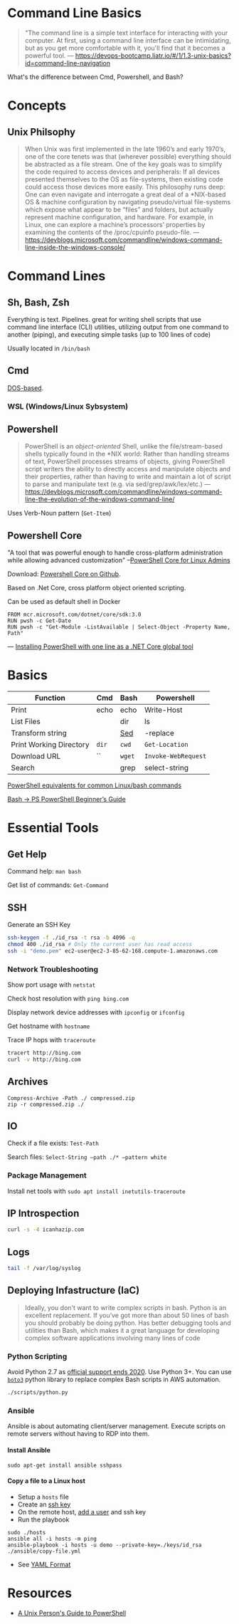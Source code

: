 
# Command Line Basics

> "The command line is a simple text interface for interacting with your computer. At first, using a command line interface can be intimidating, but as you get more comfortable with it, you'll find that it becomes a powerful tool. &mdash; https://devops-bootcamp.liatr.io/#/1/1.3-unix-basics?id=command-line-navigation


What's the difference between Cmd, Powershell, and Bash?


# Concepts

## Unix Philsophy

> When Unix was first implemented in the late 1960’s and early 1970’s, one of the core tenets was that (wherever possible) everything should be abstracted as a file stream. One of the key goals was to simplify the code required to access devices and peripherals: If all devices presented themselves to the OS as file-systems, then existing code could access those devices more easily. This philosophy runs deep: One can even navigate and interrogate a great deal of a *NIX-based OS & machine configuration by navigating pseudo/virtual file-systems which expose what appear to be “files” and folders, but actually represent machine configuration, and hardware. For example, in Linux, one can explore a machine’s processors’ properties by examining the contents of the /proc/cpuinfo pseudo-file. &mdash;https://devblogs.microsoft.com/commandline/windows-command-line-inside-the-windows-console/


# Command Lines

## Sh, Bash, Zsh

Everything is text. Pipelines. great for writing shell scripts that use command line interface (CLI) utilities, utilizing output from one command to another (piping), and executing simple tasks (up to 100 lines of code)

Usually located in `/bin/bash`

## Cmd

[DOS-based](https://github.com/microsoft/ms-dos).

### WSL (Windows/Linux Sybsystem)

## Powershell

> PowerShell is an *object-oriented* Shell, unlike the file/stream-based shells typically found in the *NIX world: Rather than handling streams of text, PowerShell processes streams of objects, giving PowerShell script writers the ability to directly access and manipulate objects and their properties, rather than having to write and maintain a lot of script to parse and manipulate text (e.g. via sed/grep/awk/lex/etc.) &mdash; https://devblogs.microsoft.com/commandline/windows-command-line-the-evolution-of-the-windows-command-line/

Uses Verb-Noun pattern (`Get-Item`)


## Powershell Core

"A tool that was powerful enough to handle cross-platform administration while allowing advanced customization" &ndash;[PowerShell Core for Linux Admins](https://linuxacademy.com/cp/modules/view/id/135)



Download: [Powershell Core on Github](https://github.com/PowerShell/PowerShell).

Based on .Net Core, cross platform object oriented scripting.

Can be used as default shell in Docker

```
FROM mcr.microsoft.com/dotnet/core/sdk:3.0
RUN pwsh -c Get-Date
RUN pwsh -c "Get-Module -ListAvailable | Select-Object -Property Name, Path"
``` 
&mdash; [Installing PowerShell with one line as a .NET Core global tool](https://www.hanselman.com/blog/InstallingPowerShellWithOneLineAsANETCoreGlobalTool.aspx)

# Basics


| Function | Cmd | Bash | Powershell |
|-|-|----|------------|
|Print|echo|echo|Write-Host|
|List Files||dir|ls|Get-ChildItem|
|Transform string||[Sed](https://www.tldp.org/LDP/abs/html/x23170.html)|-replace|
|Print Working Directory|`dir`|`cwd`|`Get-Location`
|Download URL|``|`wget`|`Invoke-WebRequest`|
|Search||grep|select-string|

[PowerShell equivalents for common Linux/bash commands](https://mathieubuisson.github.io/powershell-linux-bash/)

[Bash -> PS PowerShell Beginner’s Guide](https://github.com/PowerShell/PowerShell/blob/master/docs/learning-powershell/powershell-beginners-guide.md)

# Essential Tools

## Get Help

Command help: `man bash`

Get list of commands: `Get-Command`

## SSH

Generate an SSH Key

```bash
ssh-keygen -f ./id_rsa -t rsa -b 4096 -q
chmod 400 ./id_rsa # Only the current user has read access
ssh -i "demo.pem" ec2-user@ec2-3-85-62-168.compute-1.amazonaws.com
```

### Network Troubleshooting

Show port usage with `netstat`

Check host resolution with `ping bing.com`

Display network device addresses with `ipconfig` or `ifconfig`

Get hostname with `hostname`

Trace IP hops with `traceroute`

```bash
tracert http://bing.com
curl -v http://bing.com 
```

## Archives

```
Compress-Archive -Path ./ compressed.zip
zip -r compressed.zip ./
```

## IO

Check if a file exists: `Test-Path`

Search files: `Select-String –path ./* –pattern white`

### Package Management

Install net tools with `sudo apt install inetutils-traceroute`

## IP Introspection

```bash
curl -s -4 icanhazip.com
```

## Logs

```bash
tail -f /var/log/syslog
```

## Deploying Infastructure (IaC)

> Ideally, you don't want to write complex scripts in bash. Python is an excellent replacement. If you’ve got more than about 50 lines of bash you should probably be doing python. Has better debugging tools and utilities than Bash, which makes it a great language for developing complex software applications involving many lines of code

### Python Scripting

Avoid Python 2.7 as [official support ends 2020](https://www.python.org/dev/peps/pep-0373/#id2). Use Python 3+. You can use [`boto3`](https://boto3.amazonaws.com/v1/documentation/api/latest/index.html?id=docs_gateway) python library to replace complex Bash scripts in AWS automation.

```bash
./scripts/python.py
```

### Ansible

Ansible is about automating client/server management. Execute scripts on remote servers without having to RDP into them.

#### Install Ansible

```
sudo apt-get install ansible sshpass
```

#### Copy a file to a Linux host

- Setup a `hosts` file
- Create an [ssh key](https://linuxize.com/post/how-to-set-up-ssh-keys-on-ubuntu-1804/)
- On the remote host, [add a user](https://linuxize.com/post/how-to-add-and-delete-users-on-ubuntu-18-04/) and ssh key
- Run the playbook

```
sudo ./hosts
ansible all -i hosts -m ping
ansible-playbook -i hosts -u demo --private-key=./keys/id_rsa ./ansible/copy-file.yml
```


- See [YAML Format](https://docs.ansible.com/ansible/latest/reference_appendices/YAMLSyntax.html)


# Resources

- [A Unix Person's Guide to PowerShell](https://leanpub.com/aunixpersonsguidetopowershell/read#leanpub-auto-whoami)
